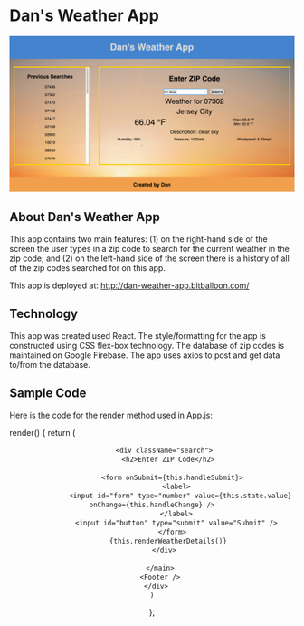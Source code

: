 # Dan's Weather App

![img1](./screen-shot.png)

## About Dan's Weather App

This app contains two main features: (1) on the right-hand side of the screen the user types in a zip code to search for the current weather in the zip code; and (2) on the left-hand side of the screen there is a history of all of the zip codes searched for on this app.

This app is deployed at: http://dan-weather-app.bitballoon.com/

## Technology

This app was created used React. The style/formatting for the app is constructed using CSS flex-box technology. The database of zip codes is maintained on Google Firebase. The app uses axios to post and get data to/from the database.

## Sample Code

Here is the code for the render method used in App.js:

  render() {
    return (
      <div className="App">
        <Header />
        <main>
          <div>
            <Previous className="previous" prevZips={this.state.prevZips} />
          </div>

          <div className="search">
            <h2>Enter ZIP Code</h2>

              <form onSubmit={this.handleSubmit}>
                <label>
                  <input id="form" type="number" value={this.state.value} onChange={this.handleChange} />
                </label>
                <input id="button" type="submit" value="Submit" />
              </form>
            {this.renderWeatherDetails()}
          </div>

        </main>
        <Footer />
      </div>
    )
  };

